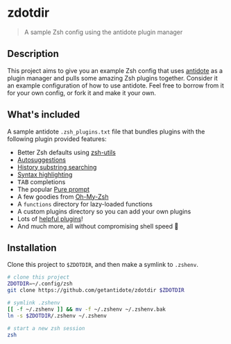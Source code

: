 # zdotdir

> A sample Zsh config using the antidote plugin manager

## Description

This project aims to give you an example Zsh config that uses [antidote] as a plugin manager and pulls some amazing Zsh plugins together. Consider it an example configuration of how to use antidote. Feel free to borrow from it for your own config, or fork it and make it your own.

## What's included

A sample antidote `.zsh_plugins.txt` file that bundles plugins with the following plugin provided features:
- Better Zsh defaults using [zsh-utils](https://github.com/belak/zsh-utils)
- [Autosuggestions](https://github.com/zsh-users/zsh-autosuggestions)
- [History substring searching](https://github.com/zsh-users/zsh-history-substring-search)
- [Syntax highlighting](https://github.com/zdharma-continuum/fast-syntax-highlighting)
- <kbd>TAB</kbd> completions
- The popular [Pure prompt](https://github.com/sindresorhus/pure)
- A few goodies from [Oh-My-Zsh](https://github.com/ohmyzsh/ohmyzsh)
- A `functions` directory for lazy-loaded functions
- A custom plugins directory so you can add your own plugins
- Lots of [helpful plugins](https://github.com/unixorn/awesome-zsh-plugins)!
- And much more, all without compromising shell speed :rocket:

## Installation

Clone this project to `$ZDOTDIR`, and then make a symlink to `.zshenv`.

```zsh
# clone this project
ZDOTDIR=~/.config/zsh
git clone https://github.com/getantidote/zdotdir $ZDOTDIR

# symlink .zshenv
[[ -f ~/.zshenv ]] && mv -f ~/.zshenv ~/.zshenv.bak
ln -s $ZDOTDIR/.zshenv ~/.zshenv

# start a new zsh session
zsh
```

[antidote]: https://getantidote.github.io

